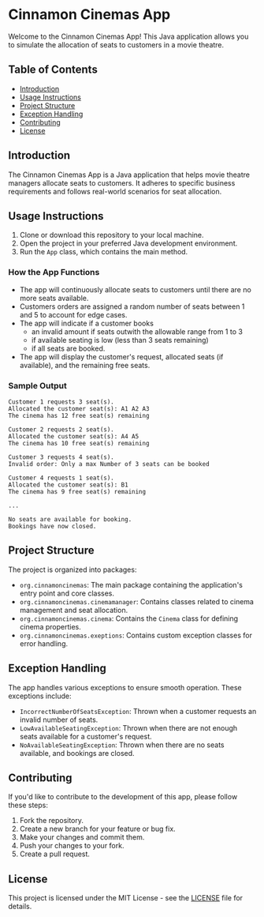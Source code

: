 # Cinnamon Cinemas App

Welcome to the Cinnamon Cinemas App! This Java application allows you to simulate the allocation of seats to customers in a movie theatre.

## Table of Contents

- [Introduction](#introduction)
- [Usage Instructions](#how-to-use-the-app)
- [Project Structure](#project-structure)
- [Exception Handling](#exception-handling)
- [Contributing](#contributing)
- [License](#license)

## Introduction

The Cinnamon Cinemas App is a Java application that helps movie theatre managers allocate seats to customers. It adheres to specific business requirements and follows real-world scenarios for seat allocation.

## Usage Instructions

1. Clone or download this repository to your local machine.
2. Open the project in your preferred Java development environment.
3. Run the `App` class, which contains the main method.

### How the App Functions

- The app will continuously allocate seats to customers until there are no more seats available.
- Customers orders are assigned a random number of seats between 1 and 5 to account for edge cases.
- The app will indicate if a customer books
  - an invalid amount if seats outwith the allowable range from 1 to 3
  - if available seating is low (less than 3 seats remaining)
  - if all seats are booked.
- The app will display the customer's request, allocated seats (if available), and the remaining free seats.

### Sample Output

```plaintext
Customer 1 requests 3 seat(s).
Allocated the customer seat(s): A1 A2 A3
The cinema has 12 free seat(s) remaining

Customer 2 requests 2 seat(s).
Allocated the customer seat(s): A4 A5
The cinema has 10 free seat(s) remaining

Customer 3 requests 4 seat(s).
Invalid order: Only a max Number of 3 seats can be booked

Customer 4 requests 1 seat(s).
Allocated the customer seat(s): B1
The cinema has 9 free seat(s) remaining

...

No seats are available for booking.
Bookings have now closed.
```

## Project Structure

The project is organized into packages:

- `org.cinnamoncinemas`: The main package containing the application's entry point and core classes.
- `org.cinnamoncinemas.cinemamanager`: Contains classes related to cinema management and seat allocation.
- `org.cinnamoncinemas.cinema`: Contains the `Cinema` class for defining cinema properties.
- `org.cinnamoncinemas.exeptions`: Contains custom exception classes for error handling.

## Exception Handling

The app handles various exceptions to ensure smooth operation. These exceptions include:

- `IncorrectNumberOfSeatsException`: Thrown when a customer requests an invalid number of seats.
- `LowAvailableSeatingException`: Thrown when there are not enough seats available for a customer's request.
- `NoAvailableSeatingException`: Thrown when there are no seats available, and bookings are closed.

## Contributing

If you'd like to contribute to the development of this app, please follow these steps:

1. Fork the repository.
2. Create a new branch for your feature or bug fix.
3. Make your changes and commit them.
4. Push your changes to your fork.
5. Create a pull request.

## License

This project is licensed under the MIT License - see the [LICENSE](LICENSE) file for details.
